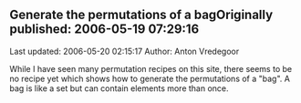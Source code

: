 ## Generate the permutations of a bagOriginally published: 2006-05-19 07:29:16 
Last updated: 2006-05-20 02:15:17 
Author: Anton Vredegoor 
 
While I have seen many permutation recipes on this site, there seems to be no recipe yet which shows how to generate the permutations of a "bag". A bag is like a set but can contain elements more than once.